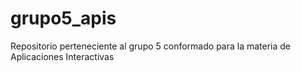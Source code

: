 # grupo5_apis
Repositorio perteneciente al grupo 5 conformado para  la materia de Aplicaciones Interactivas 
